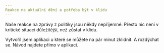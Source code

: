 ```yaml
---
Reakce na aktuální dění a potřeba být v klidu
---
```


Naše reakce na zprávy z politiky jsou někdy nepříjemné. Přesto nic není v kritické situaci důležitější, než zůstat v klidu.

Vytvořil jsem aplikaci u které se můžete na pár minut zklidnit. A rozdýchat se. Návod najdete přímo v aplikaci.
